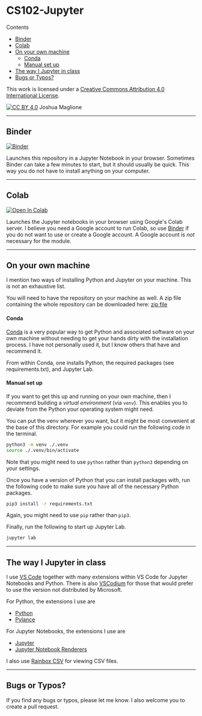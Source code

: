 <!-- omit in toc -->
# CS102-Jupyter

Contents
- [Binder](#binder)
- [Colab](#colab)
- [On your own machine](#on-your-own-machine)
    - [Conda](#conda)
    - [Manual set up](#manual-set-up)
- [The way I Jupyter in class](#the-way-i-jupyter-in-class)
- [Bugs or Typos?](#bugs-or-typos)

This work is licensed under a [Creative Commons Attribution 4.0 International License][cc-by].

[![CC BY 4.0][cc-by-image]][cc-by] 
Joshua Maglione

[cc-by]: http://creativecommons.org/licenses/by/4.0/
[cc-by-image]: https://i.creativecommons.org/l/by/4.0/88x31.png
[cc-by-shield]: https://img.shields.io/badge/License-CC%20BY%204.0-lightgrey.svg

---

## Binder

<a target="_blank" href="https://notebooks.gesis.org/binder/v2/gh/joshmaglione/CS102-Jupyter/HEAD">
  <img src="https://mybinder.org/badge_logo.svg" alt="Binder"/>
</a>

Launches this repository in a Jupyter Notebook in your browser. Sometimes Binder can take a few minutes to start, but it should usually be quick. This way you do not have to install anything on your computer.

---

## Colab

<a target="_blank" href="https://colab.research.google.com/github/joshmaglione/CS102-Jupyter">
  <img src="https://colab.research.google.com/assets/colab-badge.svg" alt="Open In Colab"/>
</a> 

Launches the Jupyter notebooks in your browser using Google's Colab server. I believe you need a Google account to run Colab, so use [Binder](#binder) if you do not want to use or create a Google account. A Google account is *not* necessary for the module. 

---

## On your own machine

I mention two ways of installing Python and Jupyter on your machine. This is not an exhaustive list.

You will need to have the repository on your machine as well. A zip file containing the whole repository can be downloaded here:
[zip file](https://github.com/joshmaglione/CS102-Jupyter/archive/refs/heads/main.zip)

#### Conda

[Conda](https://anaconda.org/anaconda/conda) is a very popular way to get Python and associated software on your own machine without needing to get your hands dirty with the installation process. I have not personally used it, but I know others that have and recommend it.

From within Conda, one installs Python, the required packages (see requirements.txt), and Jupyter Lab.


#### Manual set up

If you want to get this up and running on your own machine, then I recommend building a *virtual environment* (via `venv`). This enables you to deviate from the Python your operating system might need.

You can put the venv wherever you want, but it might be most convenient at the base of this directory. For example you could run the following code in the terminal.

```bash
python3 -m venv ./.venv
source ./.venv/bin/activate
```

Note that you might need to use `python` rather than `python3` depending on your settings. 

Once you have a version of Python that you can install packages with, run the following code to make sure you have all of the necessary Python packages.

```bash
pip3 install -r requirements.txt
```

Again, you might need to use `pip` rather than `pip3`.

Finally, run the following to start up Jupyter Lab.
```bash
jupyter lab
```

---

## The way I Jupyter in class

I use [VS Code](https://code.visualstudio.com/) together with many extensions within VS Code for Jupyter Notebooks and Python. There is also [VSCodium](https://vscodium.com/) for those that would prefer to use the version not distributed by Microsoft.

For Python, the extensions I use are 
- [Python](https://marketplace.visualstudio.com/items?itemName=ms-python.python)
- [Pylance](https://marketplace.visualstudio.com/items?itemName=ms-python.vscode-pylance)
  
For Jupyter Notebooks, the extensions I use are 
- [Jupyter](https://marketplace.visualstudio.com/items?itemName=ms-toolsai.jupyter)
- [Jupyter Notebook Renderers](https://marketplace.visualstudio.com/items?itemName=ms-toolsai.jupyter-renderers)

I also use [Rainbox CSV](https://marketplace.visualstudio.com/items?itemName=mechatroner.rainbow-csv) for viewing CSV files.

--- 

## Bugs or Typos?

If you find any bugs or typos, please let me know. I also welcome you to create a pull request. 